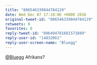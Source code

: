 ```yaml
---
title: "806546339844784129"
date: Wed Dec 07 17:10:06 +0000 2016
original-tweet-id: "806546339844784129"
retweets: 0
favorites: 0
reply-tweet-id: "806494781681573889"
reply-user-id: "14832061"
reply-user-screen-name: "Bluegg"
---
```

<a href="https://twitter.com/Bluegg">@Bluegg</a> Afrikans?
